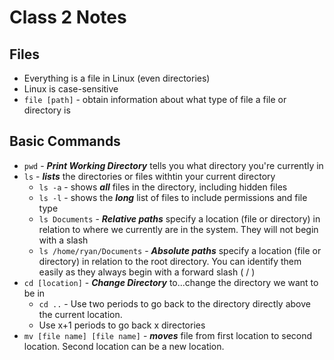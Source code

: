 # Class 2 Notes

## Files

* Everything is a file in Linux (even directories)
* Linux is case-sensitive
* `file [path]` - obtain information about what type of file a file or directory is

## Basic Commands

* `pwd` - ***Print Working Directory*** tells you what directory you're currently in
* `ls` - ***lists*** the directories or files withtin your current directory
  * `ls -a` - shows ***all*** files in the directory, including hidden files
  * `ls -l` - shows the ***long*** list of files to include permissions and file type
  * `ls Documents` - ***Relative paths*** specify a location (file or directory) in relation to where we currently are in the system. They will not begin with a slash
  * `ls /home/ryan/Documents` - ***Absolute paths*** specify a location (file or directory) in relation to the root directory. You can identify them easily as they always begin with a forward slash ( / )
* `cd [location]` - ***Change Directory*** to...change the directory we want to be in
  * `cd ..` - Use two periods to go back to the directory directly above the current location.
  * Use x+1 periods to go back x directories
* `mv [file name] [file name]` - ***moves*** file from first location to second location. Second location can be a new location.

